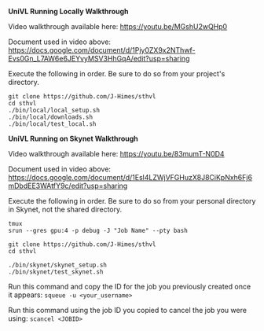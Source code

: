 **UniVL Running Locally Walkthrough**

Video walkthrough available here: https://youtu.be/MGshU2wQHp0

Document used in video above: https://docs.google.com/document/d/1Pjy0ZX9x2NThwf-Evs0Gn_L7AW6e6JEYvyMSV3HhGqA/edit?usp=sharing

Execute the following in order. Be sure to do so from your project's directory.

```
git clone https://github.com/J-Himes/sthvl
cd sthvl
./bin/local/local_setup.sh
./bin/local/downloads.sh
./bin/local/test_local.sh
```


**UniVL Running on Skynet Walkthrough**

Video walkthrough available here: https://youtu.be/83mumT-N0D4

Document used in video above: https://docs.google.com/document/d/1Esl4LZWjVFGHuzX8J8CiKpNxh6Fj6mDbdEE3WAtfY9c/edit?usp=sharing

Execute the following in order. Be sure to do so from your personal directory in Skynet, not the shared directory.

```
tmux 
srun --gres gpu:4 -p debug -J "Job Name" --pty bash

git clone https://github.com/J-Himes/sthvl
cd sthvl

./bin/skynet/skynet_setup.sh
./bin/skynet/test_skynet.sh
```

Run this command and copy the ID for the job you previously created once it appears:
```squeue -u <your_username>```

Run this command using the job ID you copied to cancel the job you were using:
```scancel <JOBID>```
